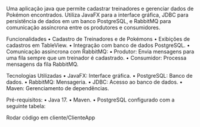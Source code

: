 Uma aplicação java que permite cadastrar treinadores e gerenciar dados de Pokémon encontrados. Utiliza JavaFX para a interface gráfica, JDBC para persistência de dados em um banco PostgreSQL, e RabbitMQ para comunicação assíncrona entre os produtores e consumidores.

Funcionalidades
	•	Cadastro de Treinadores e de Pokémons
	•	Exibições de cadastros em TableView.
	•	Integração com banco de dados PostgreSQL.
	•	Comunicação assíncrona com RabbitMQ:
	•	Produtor: Envia mensagens para uma fila sempre que um treinador é cadastrado.
	•	Consumidor: Processa mensagens da fila RabbitMQ.

Tecnologias Utilizadas
	•	JavaFX: Interface gráfica.
	•	PostgreSQL: Banco de dados.
	•	RabbitMQ: Mensageria.
	•	JDBC: Acesso ao banco de dados.
	•	Maven: Gerenciamento de dependências.


Pré-requisitos:
	•	Java 17.
	•	Maven.
	•	PostgreSQL configurado com a seguinte tabela:

Rodar código em cliente/ClienteApp